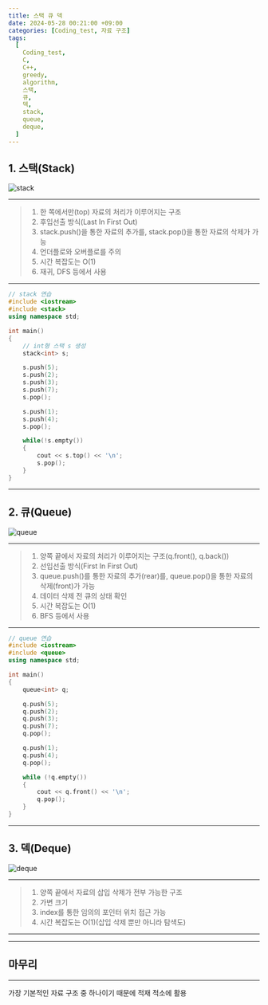 ```yaml
---
title: 스택 큐 덱
date: 2024-05-28 00:21:00 +09:00
categories: [Coding_test, 자료 구조]
tags:
  [
    Coding_test,
    C,
    C++,
    greedy,
    algorithm,
    스택,
    큐,
    덱,
    stack,
    queue,
    deque,
  ]
---
```


## 1. 스택(Stack)

![stack](https://github.com/kdmkjm/kdmkjm.github.io/assets/15084307/efb6e522-08ec-4f6d-8d4a-678476b80098)

---
> 1. 한 쪽에서만(top) 자료의 처리가 이루어지는 구조  
> 2. 후입선출 방식(Last In First Out)   
> 3. stack.push()을 통한 자료의 추가를, stack.pop()을 통한 자료의 삭제가 가능   
> 4. 언더플로와 오버플로를 주의   
> 5. 시간 복잡도는 O(1)   
> 6. 재귀, DFS 등에서 사용   
---

```cpp
// stack 연습
#include <iostream>
#include <stack>
using namespace std;

int main()
{
	// int형 스택 s 생성
	stack<int> s;

	s.push(5);
	s.push(2);
	s.push(3);
	s.push(7);
	s.pop();

	s.push(1);
	s.push(4);
	s.pop();

	while(!s.empty())
	{
		cout << s.top() << '\n';
		s.pop();
	}
}
```

---

## 2. 큐(Queue)

![queue](https://github.com/kdmkjm/kdmkjm.github.io/assets/15084307/c5f7c107-0ac1-4d1d-a5ec-090225c6ec49)

---
> 1. 양쪽 끝에서 자료의 처리가 이루어지는 구조(q.front(), q.back())   
> 2. 선입선출 방식(First In First Out)   
> 3. queue.push()를 통한 자료의 추가(rear)를, queue.pop()을 통한 자료의 삭제(front)가 가능   
> 4. 데이터 삭제 전 큐의 상태 확인   
> 5. 시간 복잡도는 O(1)   
> 6. BFS 등에서 사용   
---

```cpp
// queue 연습
#include <iostream>
#include <queue>
using namespace std;

int main()
{
	queue<int> q;

	q.push(5);
	q.push(2);
	q.push(3);
	q.push(7);
	q.pop();

	q.push(1);
	q.push(4);
	q.pop();

	while (!q.empty())
	{
		cout << q.front() << '\n';
		q.pop();
	}
}
```

---
## 3. 덱(Deque)

![deque](https://github.com/kdmkjm/kdmkjm.github.io/assets/15084307/03f58770-1ee7-443d-8903-ee2ba0af9a08)

---
> 1. 양쪽 끝에서 자료의 삽입 삭제가 전부 가능한 구조   
> 2. 가변 크기   
> 3. index를 통한 임의의 포인터 위치 접근 가능   
> 5. 시간 복잡도는 O(1)(삽입 삭제 뿐만 아니라 탐색도)   
---

---

## 마무리
---
가장 기본적인 자료 구조 중 하나이기 때문에 적재 적소에 활용